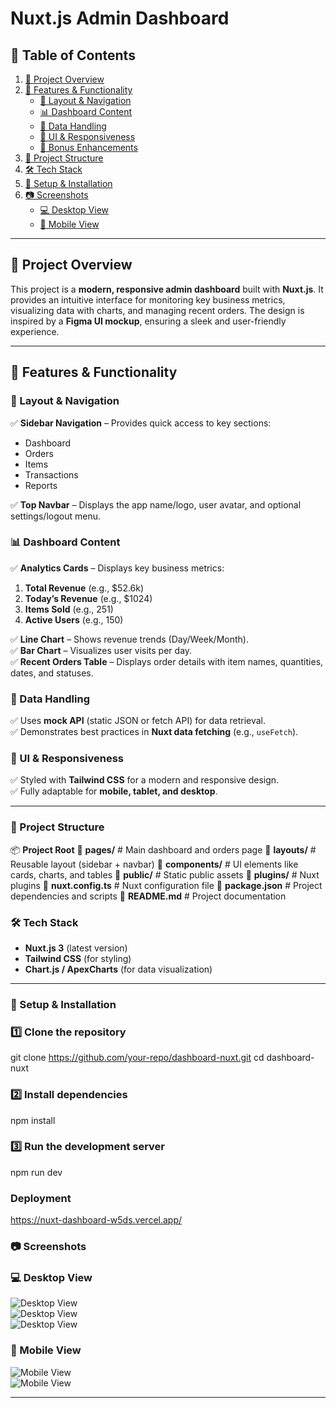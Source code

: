 # **Nuxt.js Admin Dashboard**  

## **📖 Table of Contents**  
1. [📌 Project Overview](#-project-overview)  
2. [🚀 Features & Functionality](#-features--functionality)  
   - [🔹 Layout & Navigation](#-layout--navigation)  
   - [📊 Dashboard Content](#-dashboard-content)  
   - [📡 Data Handling](#-data-handling)  
   - [🎨 UI & Responsiveness](#-ui--responsiveness)  
   - [🌙 Bonus Enhancements](#-bonus-enhancements)  
3. [📁 Project Structure](#-project-structure)  
4. [🛠️ Tech Stack](#-tech-stack)  
5. [📜 Setup & Installation](#-setup--installation)  
6. [📷 Screenshots](#-screenshots)  
   - [💻 Desktop View](#-desktop-view)  
   - [📱 Mobile View](#-mobile-view)  

---

## **📌 Project Overview**  
This project is a **modern, responsive admin dashboard** built with **Nuxt.js**. It provides an intuitive interface for monitoring key business metrics, visualizing data with charts, and managing recent orders. The design is inspired by a **Figma UI mockup**, ensuring a sleek and user-friendly experience.  

---

## **🚀 Features & Functionality**  

### **🔹 Layout & Navigation**  
✅ **Sidebar Navigation** – Provides quick access to key sections:  
- Dashboard  
- Orders  
- Items  
- Transactions  
- Reports  

✅ **Top Navbar** – Displays the app name/logo, user avatar, and optional settings/logout menu.  

### **📊 Dashboard Content**  
✅ **Analytics Cards** – Displays key business metrics:  
1. **Total Revenue** (e.g., $52.6k)  
2. **Today’s Revenue** (e.g., $1024)  
3. **Items Sold** (e.g., 251)  
4. **Active Users** (e.g., 150)  

✅ **Line Chart** – Shows revenue trends (Day/Week/Month).  
✅ **Bar Chart** – Visualizes user visits per day.  
✅ **Recent Orders Table** – Displays order details with item names, quantities, dates, and statuses.  

### **📡 Data Handling**  
✅ Uses **mock API** (static JSON or fetch API) for data retrieval.  
✅ Demonstrates best practices in **Nuxt data fetching** (e.g., `useFetch`).  

### **🎨 UI & Responsiveness**  
✅ Styled with **Tailwind CSS** for a modern and responsive design.  
✅ Fully adaptable for **mobile, tablet, and desktop**.  

---

### **📁 Project Structure**  

📦 **Project Root**
📂 **pages/**    # Main dashboard and orders page
📂 **layouts/**  # Reusable layout (sidebar + navbar)
📂 **components/**   # UI elements like cards, charts, and tables
📂 **public/**       # Static public assets
📂 **plugins/**      # Nuxt plugins
📜 **nuxt.config.ts** # Nuxt configuration file
📜 **package.json**  # Project dependencies and scripts
📜 **README.md**     # Project documentation

### 🛠️ Tech Stack  
- **Nuxt.js 3** (latest version)  
- **Tailwind CSS** (for styling)  
- **Chart.js / ApexCharts** (for data visualization)  
---

### 📜 Setup & Installation  

### 1️⃣ Clone the repository  
git clone https://github.com/your-repo/dashboard-nuxt.git
cd dashboard-nuxt

### 2️⃣ Install dependencies
npm install

### 3️⃣ Run the development server
npm run dev

### Deployment
https://nuxt-dashboard-w5ds.vercel.app/
### 📷 Screenshots  

### 💻 Desktop View  
![Desktop View](https://github.com/user-attachments/assets/d184d9f9-8bb1-4c56-8ac0-263448997e6a)  
![Desktop View](https://github.com/user-attachments/assets/795fa3b0-7751-479c-94d7-cc60e24e482d)  
![Desktop View](https://github.com/user-attachments/assets/1d278306-7e71-4ec2-ab5b-bc7f5615e4f7)  

### 📱 Mobile View  
![Mobile View](https://github.com/user-attachments/assets/d5409301-acd0-4cef-a9ad-20ffe07cdf66)  
![Mobile View](https://github.com/user-attachments/assets/6b3a6213-593a-4b6d-861b-8e73dd4b6d01)  

---

